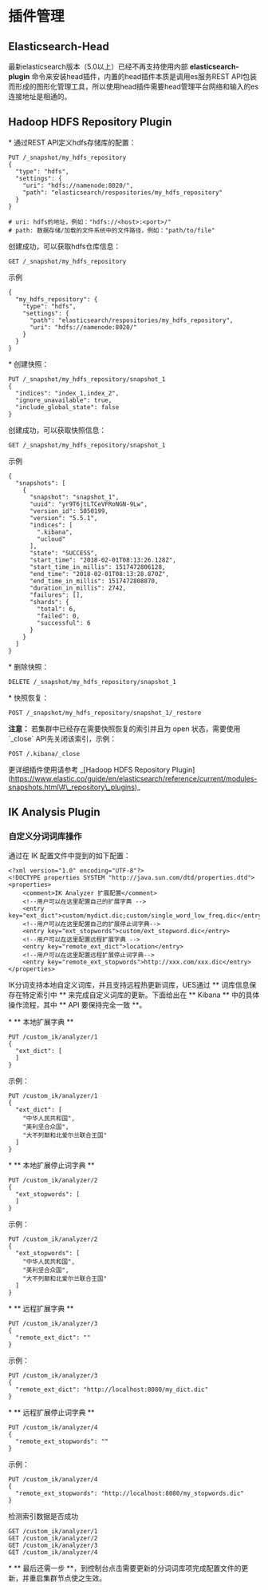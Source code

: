 # 插件管理

## Elasticsearch-Head

最新elasticsearch版本（5.0以上）已经不再支持使用内部 **elasticsearch-plugin**
命令来安装head插件，内置的head插件本质是调用es服务REST
API包装而形成的图形化管理工具，所以使用head插件需要head管理平台网络和输入的es连接地址是相通的。

## Hadoop HDFS Repository Plugin

\* 通过REST API定义hdfs存储库的配置：

```
PUT /_snapshot/my_hdfs_repository
{
  "type": "hdfs",
  "settings": {
    "uri": "hdfs://namenode:8020/",
    "path": "elasticsearch/respositories/my_hdfs_repository"
  }
}

# uri: hdfs的地址，例如："hdfs://<host>:<port>/"
# path: 数据存储/加载的文件系统中的文件路径，例如："path/to/file"
```

创建成功，可以获取hdfs仓库信息：

```
GET /_snapshot/my_hdfs_repository
```

示例

    {
      "my_hdfs_repository": {
        "type": "hdfs",
        "settings": {
          "path": "elasticsearch/respositories/my_hdfs_repository",
          "uri": "hdfs://namenode:8020/"
        }
      }
    }

\* 创建快照：

```
PUT /_snapshot/my_hdfs_repository/snapshot_1
{
  "indices": "index_1,index_2",
  "ignore_unavailable": true,
  "include_global_state": false
}
```

创建成功，可以获取快照信息：

```
GET /_snapshot/my_hdfs_repository/snapshot_1
```

示例

    {
      "snapshots": [
        {
          "snapshot": "snapshot_1",
          "uuid": "yr9T6jtLTCeVFRoNGN-9Lw",
          "version_id": 5050199,
          "version": "5.5.1",
          "indices": [
            ".kibana",
            "ucloud"
          ],
          "state": "SUCCESS",
          "start_time": "2018-02-01T08:13:26.128Z",
          "start_time_in_millis": 1517472806128,
          "end_time": "2018-02-01T08:13:28.870Z",
          "end_time_in_millis": 1517472808870,
          "duration_in_millis": 2742,
          "failures": [],
          "shards": {
            "total": 6,
            "failed": 0,
            "successful": 6
          }
        }
      ]
    }

\* 删除快照：

```
DELETE /_snapshot/my_hdfs_repository/snapshot_1
```

\* 快照恢复：

```
POST /_snapshot/my_hdfs_repository/snapshot_1/_restore
```

**注意：** 若集群中已经存在需要快照恢复的索引并且为 open 状态，需要使用 \`\_close\` API先关闭该索引，示例：

```
POST /.kibana/_close
```

更详细插件使用请参考 \_\[Hadoop HDFS Repository
Plugin\](https://www.elastic.co/guide/en/elasticsearch/reference/current/modules-snapshots.html\#\_repository\_plugins)\_

## IK Analysis Plugin

### 自定义分词词库操作

通过在 IK 配置文件中提到的如下配置：

```
<?xml version="1.0" encoding="UTF-8"?>
<!DOCTYPE properties SYSTEM "http://java.sun.com/dtd/properties.dtd">
<properties>
    <comment>IK Analyzer 扩展配置</comment>
    <!--用户可以在这里配置自己的扩展字典 -->
    <entry key="ext_dict">custom/mydict.dic;custom/single_word_low_freq.dic</entry>
    <!--用户可以在这里配置自己的扩展停止词字典-->
    <entry key="ext_stopwords">custom/ext_stopword.dic</entry>
    <!--用户可以在这里配置远程扩展字典 -->
    <entry key="remote_ext_dict">location</entry>
    <!--用户可以在这里配置远程扩展停止词字典-->
    <entry key="remote_ext_stopwords">http://xxx.com/xxx.dic</entry>
</properties>
```

IK分词支持本地自定义词库，并且支持远程热更新词库，UES通过 \*\* 词库信息保存在特定索引中 \*\* 来完成自定义词库的更新。下面给出在
\*\* Kibana \*\* 中的具体操作流程，其中 \*\* API 要保持完全一致 \*\*。

\* \*\* 本地扩展字典 \*\*

```
PUT /custom_ik/analyzer/1
{
  "ext_dict": [
  ]
}
```

示例：

```
PUT /custom_ik/analyzer/1
{
  "ext_dict": [
    "中华人民共和国",
    "美利坚合众国",
    "大不列颠和北爱尔兰联合王国"
  ]
}
```

\* \*\* 本地扩展停止词字典 \*\*

```
PUT /custom_ik/analyzer/2
{
  "ext_stopwords": [
  ]
}
```

示例：

```
PUT /custom_ik/analyzer/2
{
  "ext_stopwords": [
    "中华人民共和国",
    "美利坚合众国",
    "大不列颠和北爱尔兰联合王国"
  ]
}
```

\* \*\* 远程扩展字典 \*\*

```
PUT /custom_ik/analyzer/3
{
  "remote_ext_dict": ""
}
```

示例：

```
PUT /custom_ik/analyzer/3
{
  "remote_ext_dict": "http://localhost:8080/my_dict.dic"
}
```

\* \*\* 远程扩展停止词字典 \*\*

```
PUT /custom_ik/analyzer/4
{
  "remote_ext_stopwords": ""
}
```

示例：

```
PUT /custom_ik/analyzer/4
{
  "remote_ext_stopwords": "http://localhost:8080/my_stopwords.dic"
}
```

检测索引数据是否成功

```
GET /custom_ik/analyzer/1
GET /custom_ik/analyzer/2
GET /custom_ik/analyzer/3
GET /custom_ik/analyzer/4
```

\* \*\* 最后还需一步 \*\*，到控制台点击需要更新的分词词库项完成配置文件的更新，并重启集群节点使之生效。
